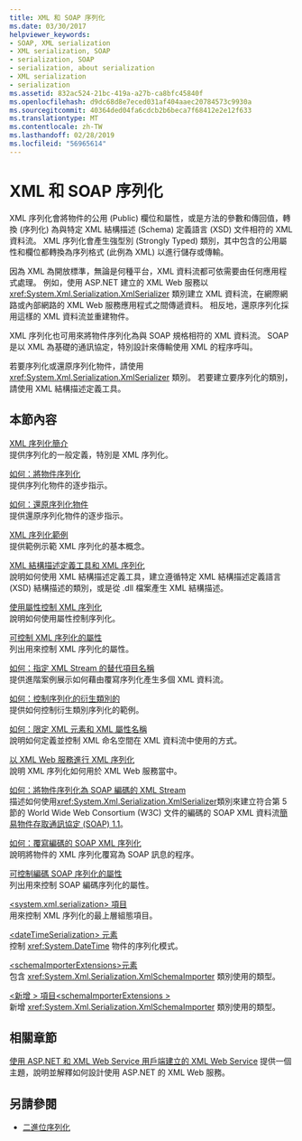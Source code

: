 ```yaml
---
title: XML 和 SOAP 序列化
ms.date: 03/30/2017
helpviewer_keywords:
- SOAP, XML serialization
- XML serialization, SOAP
- serialization, SOAP
- serialization, about serialization
- XML serialization
- serialization
ms.assetid: 832ac524-21bc-419a-a27b-ca8bfc45840f
ms.openlocfilehash: d9dc68d8e7eced031af404aaec20784573c9930a
ms.sourcegitcommit: 40364ded04fa6cdcb2b6beca7f68412e2e12f633
ms.translationtype: MT
ms.contentlocale: zh-TW
ms.lasthandoff: 02/28/2019
ms.locfileid: "56965614"
---
```

# <a name="xml-and-soap-serialization"></a>XML 和 SOAP 序列化

XML 序列化會將物件的公用 (Public) 欄位和屬性，或是方法的參數和傳回值，轉換 (序列化) 為與特定 XML 結構描述 (Schema) 定義語言 (XSD) 文件相符的 XML 資料流。 XML 序列化會產生強型別 (Strongly Typed) 類別，其中包含的公用屬性和欄位都轉換為序列格式 (此例為 XML) 以進行儲存或傳輸。

因為 XML 為開放標準，無論是何種平台，XML 資料流都可依需要由任何應用程式處理。 例如，使用 ASP.NET 建立的 XML Web 服務以 <xref:System.Xml.Serialization.XmlSerializer> 類別建立 XML 資料流，在網際網路或內部網路的 XML Web 服務應用程式之間傳遞資料。 相反地，還原序列化採用這樣的 XML 資料流並重建物件。

XML 序列化也可用來將物件序列化為與 SOAP 規格相符的 XML 資料流。 SOAP 是以 XML 為基礎的通訊協定，特別設計來傳輸使用 XML 的程序呼叫。

若要序列化或還原序列化物件，請使用 <xref:System.Xml.Serialization.XmlSerializer> 類別。 若要建立要序列化的類別，請使用 XML 結構描述定義工具。

## <a name="in-this-section"></a>本節內容

[XML 序列化簡介](introducing-xml-serialization.md)  
提供序列化的一般定義，特別是 XML 序列化。

[如何：將物件序列化](how-to-serialize-an-object.md)  
提供序列化物件的逐步指示。

[如何：還原序列化物件](how-to-deserialize-an-object.md)  
提供還原序列化物件的逐步指示。

[XML 序列化範例](examples-of-xml-serialization.md)  
提供範例示範 XML 序列化的基本概念。

[XML 結構描述定義工具和 XML 序列化](the-xml-schema-definition-tool-and-xml-serialization.md)  
說明如何使用 XML 結構描述定義工具，建立遵循特定 XML 結構描述定義語言 (XSD) 結構描述的類別，或是從 .dll 檔案產生 XML 結構描述。

[使用屬性控制 XML 序列化](controlling-xml-serialization-using-attributes.md)  
說明如何使用屬性控制序列化。

[可控制 XML 序列化的屬性](attributes-that-control-xml-serialization.md)  
列出用來控制 XML 序列化的屬性。

[如何：指定 XML Stream 的替代項目名稱](how-to-specify-an-alternate-element-name-for-an-xml-stream.md)  
提供進階案例展示如何藉由覆寫序列化產生多個 XML 資料流。

[如何：控制序列化的衍生類別的](how-to-control-serialization-of-derived-classes.md)  
提供如何控制衍生類別序列化的範例。

[如何：限定 XML 元素和 XML 屬性名稱](how-to-qualify-xml-element-and-xml-attribute-names.md)  
說明如何定義並控制 XML 命名空間在 XML 資料流中使用的方式。

[以 XML Web 服務進行 XML 序列化](xml-serialization-with-xml-web-services.md)  
說明 XML 序列化如何用於 XML Web 服務當中。

[如何：將物件序列化為 SOAP 編碼的 XML Stream](how-to-serialize-an-object-as-a-soap-encoded-xml-stream.md)  
描述如何使用<xref:System.Xml.Serialization.XmlSerializer>類別來建立符合第 5 節的 World Wide Web Consortium (W3C) 文件的編碼的 SOAP XML 資料流[簡易物件存取通訊協定 (SOAP) 1.1](https://www.w3.org/TR/2000/NOTE-SOAP-20000508/)。

[如何：覆寫編碼的 SOAP XML 序列化](how-to-override-encoded-soap-xml-serialization.md)  
說明將物件的 XML 序列化覆寫為 SOAP 訊息的程序。

[可控制編碼 SOAP 序列化的屬性](attributes-that-control-encoded-soap-serialization.md)  
列出用來控制 SOAP 編碼序列化的屬性。

[\<system.xml.serialization> 項目](system-xml-serialization-element.md)  
用來控制 XML 序列化的最上層組態項目。

[\<dateTimeSerialization> 元素](datetimeserialization-element.md)  
控制 <xref:System.DateTime> 物件的序列化模式。

[\<schemaImporterExtensions>元素](schemaimporterextensions-element.md)  
包含 <xref:System.Xml.Serialization.XmlSchemaImporter> 類別使用的類型。

[\<新增 > 項目\<schemaImporterExtensions >](add-element-for-schemaimporterextensions.md)  
新增 <xref:System.Xml.Serialization.XmlSchemaImporter> 類別使用的類型。

## <a name="related-sections"></a>相關章節

[使用 ASP.NET 和 XML Web Service 用戶端建立的 XML Web Service](https://docs.microsoft.com/previous-versions/dotnet/netframework-4.0/7bkzywba(v=vs.100))  
提供一個主題，說明並解釋如何設計使用 ASP.NET 的 XML Web 服務。

## <a name="see-also"></a>另請參閱

- [二進位序列化](binary-serialization.md)
